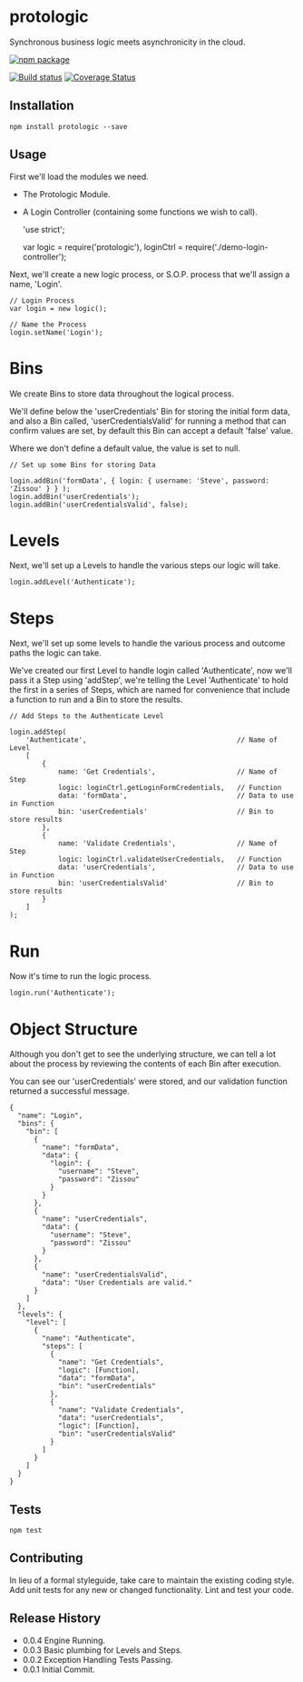 # protologic
Synchronous business logic meets asynchronicity in the cloud.

[![npm package](https://nodei.co/npm/protologic.png?downloads=true&downloadRank=true&stars=true)](https://nodei.co/npm/protologic/)

[![Build status](https://img.shields.io/travis/protologicorp/protologic.svg?style=flat-square)](https://travis-ci.org/protologicorp/protologic)
[![Coverage Status](https://coveralls.io/repos/protologicorp/protologic/badge.svg?branch=master)](https://coveralls.io/r/protologicorp/protologic?branch=master)

## Installation

    npm install protologic --save

## Usage

First we'll load the modules we need.

* The Protologic Module.
* A Login Controller (containing some functions we wish to call).


    'use strict';

    var logic = require('protologic'),
        loginCtrl = require('./demo-login-controller');


Next, we'll create a new logic process, or S.O.P. process that we'll
assign a name, 'Login'.


    // Login Process
    var login = new logic();

    // Name the Process
    login.setName('Login');


# Bins

We create Bins to store data throughout the logical process.

We'll define below the 'userCredentials' Bin for storing the initial form data, and also
a Bin called, 'userCredentialsValid' for running a method that can confirm values are set, by
default this Bin can accept a default 'false' value.

Where we don't define a default value, the value is set to null.


    // Set up some Bins for storing Data

    login.addBin('formData', { login: { username: 'Steve', password: 'Zissou' } } );
    login.addBin('userCredentials');
    login.addBin('userCredentialsValid', false);



# Levels

Next, we'll set up a Levels to handle the various steps our logic will take.


    login.addLevel('Authenticate');


# Steps

Next, we'll set up some levels to handle the various process and outcome paths the logic can take.

We've created our first Level to handle login called 'Authenticate', now we'll pass it a Step using
'addStep', we're telling the Level 'Authenticate' to hold the first in a series of Steps, which are
named for convenience that include a function to run and a Bin to store the results.

    // Add Steps to the Authenticate Level

    login.addStep(
        'Authenticate',                                     // Name of Level
        [
            {
                name: 'Get Credentials',                    // Name of Step
                logic: loginCtrl.getLoginFormCredentials,   // Function
                data: 'formData',                           // Data to use in Function
                bin: 'userCredentials'                      // Bin to store results
            },
            {
                name: 'Validate Credentials',               // Name of Step
                logic: loginCtrl.validateUserCredentials,   // Function
                data: 'userCredentials',                    // Data to use in Function
                bin: 'userCredentialsValid'                 // Bin to store results
            }
        ]
    );


# Run

Now it's time to run the logic process.


    login.run('Authenticate');


# Object Structure

Although you don't get to see the underlying structure, we can tell a lot about the process by
reviewing the contents of each Bin after execution.

You can see our 'userCredentials' were stored, and our validation function returned a successful message.

    {
      "name": "Login",
      "bins": {
        "bin": [
          {
            "name": "formData",
            "data": {
              "login": {
                "username": "Steve",
                "password": "Zissou"
              }
            }
          },
          {
            "name": "userCredentials",
            "data": {
              "username": "Steve",
              "password": "Zissou"
            }
          },
          {
            "name": "userCredentialsValid",
            "data": "User Credentials are valid."
          }
        ]
      },
      "levels": {
        "level": [
          {
            "name": "Authenticate",
            "steps": [
              {
                "name": "Get Credentials",
                "logic": [Function],
                "data": "formData",
                "bin": "userCredentials"
              },
              {
                "name": "Validate Credentials",
                "data": "userCredentials",
                "logic": [Function],
                "bin": "userCredentialsValid"
              }
            ]
          }
        ]
      }
    }



## Tests

    npm test

## Contributing

In lieu of a formal styleguide, take care to maintain the existing coding style.
Add unit tests for any new or changed functionality. Lint and test your code.

## Release History

* 0.0.4 Engine Running.
* 0.0.3 Basic plumbing for Levels and Steps.
* 0.0.2 Exception Handling Tests Passing.
* 0.0.1 Initial Commit.